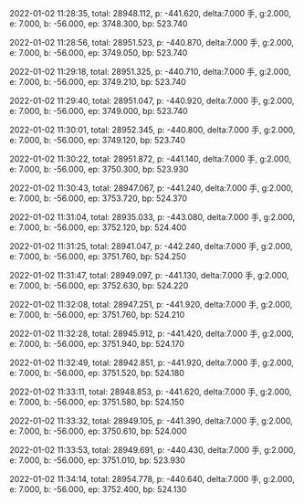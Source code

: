 2022-01-02 11:28:35, total: 28948.112, p: -441.620, delta:7.000 手, g:2.000, e: 7.000, b: -56.000, ep: 3748.300, bp: 523.740

2022-01-02 11:28:56, total: 28951.523, p: -440.870, delta:7.000 手, g:2.000, e: 7.000, b: -56.000, ep: 3749.050, bp: 523.740

2022-01-02 11:29:18, total: 28951.325, p: -440.710, delta:7.000 手, g:2.000, e: 7.000, b: -56.000, ep: 3749.210, bp: 523.740

2022-01-02 11:29:40, total: 28951.047, p: -440.920, delta:7.000 手, g:2.000, e: 7.000, b: -56.000, ep: 3749.000, bp: 523.740

2022-01-02 11:30:01, total: 28952.345, p: -440.800, delta:7.000 手, g:2.000, e: 7.000, b: -56.000, ep: 3749.120, bp: 523.740

2022-01-02 11:30:22, total: 28951.872, p: -441.140, delta:7.000 手, g:2.000, e: 7.000, b: -56.000, ep: 3750.300, bp: 523.930

2022-01-02 11:30:43, total: 28947.067, p: -441.240, delta:7.000 手, g:2.000, e: 7.000, b: -56.000, ep: 3753.720, bp: 524.370

2022-01-02 11:31:04, total: 28935.033, p: -443.080, delta:7.000 手, g:2.000, e: 7.000, b: -56.000, ep: 3752.120, bp: 524.400

2022-01-02 11:31:25, total: 28941.047, p: -442.240, delta:7.000 手, g:2.000, e: 7.000, b: -56.000, ep: 3751.760, bp: 524.250

2022-01-02 11:31:47, total: 28949.097, p: -441.130, delta:7.000 手, g:2.000, e: 7.000, b: -56.000, ep: 3752.630, bp: 524.220

2022-01-02 11:32:08, total: 28947.251, p: -441.920, delta:7.000 手, g:2.000, e: 7.000, b: -56.000, ep: 3751.760, bp: 524.210

2022-01-02 11:32:28, total: 28945.912, p: -441.420, delta:7.000 手, g:2.000, e: 7.000, b: -56.000, ep: 3751.940, bp: 524.170

2022-01-02 11:32:49, total: 28942.851, p: -441.920, delta:7.000 手, g:2.000, e: 7.000, b: -56.000, ep: 3751.520, bp: 524.180

2022-01-02 11:33:11, total: 28948.853, p: -441.620, delta:7.000 手, g:2.000, e: 7.000, b: -56.000, ep: 3751.580, bp: 524.150

2022-01-02 11:33:32, total: 28949.105, p: -441.390, delta:7.000 手, g:2.000, e: 7.000, b: -56.000, ep: 3750.610, bp: 524.000

2022-01-02 11:33:53, total: 28949.691, p: -440.430, delta:7.000 手, g:2.000, e: 7.000, b: -56.000, ep: 3751.010, bp: 523.930

2022-01-02 11:34:14, total: 28954.778, p: -440.640, delta:7.000 手, g:2.000, e: 7.000, b: -56.000, ep: 3752.400, bp: 524.130